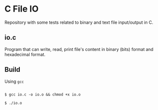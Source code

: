 # C File IO

Repository with some tests related to binary and text file input/output in C.

## io.c

Program that can write, read, print file's content in binary (bits) format and hexadecimal format.

## Build

Using `gcc`

```

$ gcc io.c -o io.o && chmod +x io.o

$ ./io.o 

```